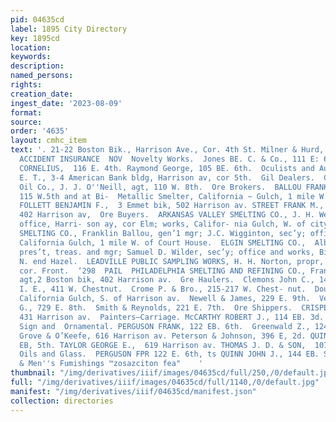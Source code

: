 ```yaml
---
pid: 04635cd
label: 1895 City Directory
key: 1895cd
location: 
keywords: 
description: 
named_persons: 
rights: 
creation_date: 
ingest_date: '2023-08-09'
format: 
source: 
order: '4635'
layout: cmhc_item
text: '. 21-22 Boston Bik., Harrison Ave., Cor. 4th St. Milner & Hurd, rime tree AWS
  ACCIDENT INSURANCE  NOV  Novelty Works.  Jones BE. C. & Co., 111 E: 6th. McHUGH
  CORNELIUS,  116 E. 4th. Raymond George, 105 BE. 6th.  Oculists and Aurlsts.  Boyd
  E. T., 3-4 American Bank bldg, Harrison av, cor 5th.  Gil Dealers.  Continental
  Oil Co., J. J. O''Neill, agt, 110 W. 8th.  Ore Brokers.  BALLOU FRANKLIN,  Office,
  115 W.5th and at Bi-  Metallic Smelter, California ~ Gulch, 1 mile W. of Court House.
  FOLLETT BENJAMIN F.,  3 Emmet bik, 502 Harrison av. STREET FRANK M.,  2 Boston bik,
  402 Harrison av,  Ore Buyers.  ARKANSAS VALLEY SMELTING CO., J. H. Weddle, mgr,
  office, Harri- son ay, cor Elm; works, Califor- nia Gulch, W. of city limits.  BI-METALLIC
  SMELTING CO., Franklin Ballou, gen’1 mgr; J.C. Wigginton, sec’y; office and works,
  California Gulch, 1 mile W. of Court House.  ELGIN SMELTING CO.,  Albert Sherwin,
  pres’t, treas. and mgr; Samuel D. Wilder, sec’y; office and works, Big Evans Gulch,
  N. end Hazel.  LEADVILLE PUBLIC SAMPLING WORKS, H. H. Norton, propr, Leiter av,
  cor. Front.  ‘298  PAIL  PHILADELPHIA SMELTING AND REFINING CO., Frank M. Street,
  agt,2 Boston bik, 402 Harrison av.  Gre Haulers.  Clemons John C., 140 W. Chestnut.  Condron
  I. E., 411 W. Chestnut.  Crome P. & Bro., 215-217 W. Chest- nut.  Douglas George,
  California Gulch, S. of Harrison av.  Newell & James, 229 E. 9th.  Verhofstad A.
  G., 729 E. 8th.  Smith & Reynolds, 221 E. 7th.  Ore Shippers.  CRISPELL & RAMSAY,
  431 Harrison av.  Painters—Carriage. McCARTHY ROBERT J., 114 EB. 3d.  Painters—House,
  Sign and  Ornamental. PERGUSON FRANK, 122 EB. 6th.  Greenwald Z., 124 W. Chestnut.
  Grove & O’Keefe, 616 Harrison av. Peterson & Johnson, 396 E, 2d. QUINN JOHN J.,  144
  EB, 5th. TAYLOR GEORGE E.,  619 Harrison av. THOMAS J. D. & SON,  107 E. 4th.  Paints,
  Oils and Glass.  PERGUSON FPR 122 E. 6th, ts QUINN JOHN J., 144 EB. Sth.  Clothing
  & Men''s Fumishings ™zosazciton fea"    '
thumbnail: "/img/derivatives/iiif/images/04635cd/full/250,/0/default.jpg"
full: "/img/derivatives/iiif/images/04635cd/full/1140,/0/default.jpg"
manifest: "/img/derivatives/iiif/04635cd/manifest.json"
collection: directories
---
```

